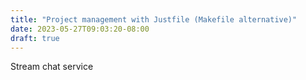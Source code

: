 ```yaml
---
title: "Project management with Justfile (Makefile alternative)"
date: 2023-05-27T09:03:20-08:00
draft: true
---
```

Stream chat service

